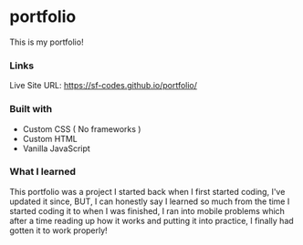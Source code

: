 # portfolio

This is my portfolio!

### Links
Live Site URL: https://sf-codes.github.io/portfolio/


### Built with

- Custom CSS ( No frameworks )
- Custom HTML
- Vanilla JavaScript

### What I learned

This portfolio was a project I started back when I first started coding, I've updated it since, BUT, I can honestly say I learned so much from the time I started coding it to when I was finished, I ran into mobile problems which after a time reading up how it works and putting it into practice, I finally had gotten it to work properly!
